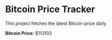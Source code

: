 # Bitcoin Price Tracker

This project fetches the latest Bitcoin price daily.

**Bitcoin Price:** $113103
